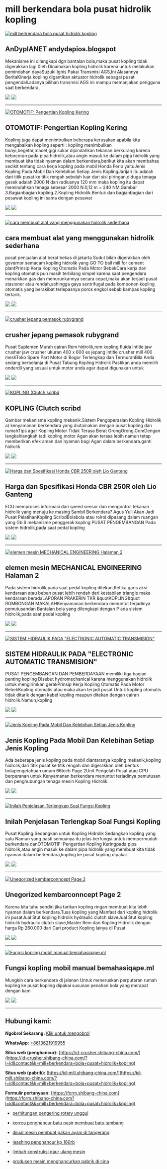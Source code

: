 # mill berkendara bola pusat hidrolik kopling

<a href="https://swt.shibang-china.com/?l=id&img&k=mill+berkendara+bola+pusat+hidrolik+kopling" target="_blank">![mill berkendara bola pusat hidrolik kopling](http://static.shibang-china.com/all-800x300/988.jpg)</a>

## AnDyplANET andydapios.blogspot
Mekanisme ini dilengkapi dgn bantalan bola,maka pusat kopling tidak digerakkan lagi 0Ieh Dinamakan kopling hidrolik karena untuk melakukan pemindahan dayaSuzuki Ignis Pakai Transmisi AGS,Ini Alasannya BeritaKinerja kopling digantikan aktuator hidrolik sebagai pusat pengendali.adanya pilihan transmisi AGS ini mampu memanjakan pengguna saat berkendara,


<a href="https://whatsapp.shibangsoft.com/WhatsApp.php" target="_blank" title="WhatsApp">![](http://static.shibang-china.com/icon/whatsapp.png)</a> <a href="https://swt.shibang-china.com/?l=id&icon&k=mill+berkendara+bola+pusat+hidrolik+kopling" target="_blank">![](http://static.shibang-china.com/icon/chat-id.png)</a>

---

<a href="https://swt.shibang-china.com/?l=id&img&k=mill+berkendara+bola+pusat+hidrolik+kopling" target="_blank">![OTOMOTIF: Pengertian Kopling Kering](http://static.shibang-china.com/all-800x300/341.jpg)</a>

## OTOMOTIF: Pengertian Kopling Kering
Kopling juga dapat menimbulkan beberapa kerusakan apabila kita mengabaikan kopling seperti : kopling menimbulkan bunyi,begetar,macet,gigi sukar dipindahkan tekanan berkurang karena kebocoran pada pipa hidrolik,atau angin masuk ke dalam pipa hidrolik yang membuat kita tidak nyaman dalam berkendara,berikut kita akan membahas sedikit tentang cara kerja kopling pada mobil Honda Ferio yaituJenis Kopling Pada Mobil Dan Kelebihan Setiap Jenis KoplingJarijari itu adalah dari titik pusat ke titik rengah sebelah luar dari sisi piringan,diduga tenaga gesek adalah 2000 N dan radiusnya 120 mm maka kopling itu dapat memindahkan tenaga sebesar 2000 N.0,12 m = 240 NM.Gambar 3.Bagianbagian kopling.2.Kopling Hidrolik.Bentuk dan bagianbagian dari pesawat kopling ini sama dengan pesawat


<a href="https://whatsapp.shibangsoft.com/WhatsApp.php" target="_blank" title="WhatsApp">![](http://static.shibang-china.com/icon/whatsapp.png)</a> <a href="https://swt.shibang-china.com/?l=id&icon&k=mill+berkendara+bola+pusat+hidrolik+kopling" target="_blank">![](http://static.shibang-china.com/icon/chat-id.png)</a>

---

<a href="https://swt.shibang-china.com/?l=id&img&k=mill+berkendara+bola+pusat+hidrolik+kopling" target="_blank">![cara membuat alat yang menggunakan hidrolik sederhana](http://static.shibang-china.com/all-800x300/284.jpg)</a>

## cara membuat alat yang menggunakan hidrolik sederhana
pusat penjualan alat berat bekas di jakarta Sudut bilah digerakkan oleh governor semacam kopling hidrolik yang GO TO ball mill for cement plantPrinsip Kerja Kopling Otomatis Pada Motor BebekCara kerja dari kopling otomatis pun masih terbilang simpel karena saat pengendara menaikkan gas dan menurunkannya secara cepat,maka akan terjadi pusat stasioner atau rendah,sehingga gaya sentrifugal pada komponen kopling otomatis yang berakibat terlepasnya poros engkol sebab kampas kopling tertarik.


<a href="https://whatsapp.shibangsoft.com/WhatsApp.php" target="_blank" title="WhatsApp">![](http://static.shibang-china.com/icon/whatsapp.png)</a> <a href="https://swt.shibang-china.com/?l=id&icon&k=mill+berkendara+bola+pusat+hidrolik+kopling" target="_blank">![](http://static.shibang-china.com/icon/chat-id.png)</a>

---

<a href="https://swt.shibang-china.com/?l=id&img&k=mill+berkendara+bola+pusat+hidrolik+kopling" target="_blank">![crusher jepang pemasok rubygrand](http://static.shibang-china.com/all-800x300/1318.jpg)</a>

## crusher jepang pemasok rubygrand
Pusat Suplemen Murah cairan Rem hidrolik,rem kopling fluida intitle jaw crusher jaw crusher ukuran 400 x 600 ex jepang intitle crusher mill 400 meshToko Spare Part Motor di Bogor Terlengkap dan TermurahBila Anda sedang berbelanja di Pusat Tabung Kopling Hidrolik Pastikan anda memilih onderdil yang sesuai untuk motor anda agar dapat digunakan untuk


<a href="https://whatsapp.shibangsoft.com/WhatsApp.php" target="_blank" title="WhatsApp">![](http://static.shibang-china.com/icon/whatsapp.png)</a> <a href="https://swt.shibang-china.com/?l=id&icon&k=mill+berkendara+bola+pusat+hidrolik+kopling" target="_blank">![](http://static.shibang-china.com/icon/chat-id.png)</a>

---

<a href="https://swt.shibang-china.com/?l=id&img&k=mill+berkendara+bola+pusat+hidrolik+kopling" target="_blank">![KOPLING (Clutch scribd](http://static.shibang-china.com/all-800x300/461.jpg)</a>

## KOPLING (Clutch scribd
Gambar mekanisme kopling mekanik.Sistem Pengoperasian Kopling Hidrolik a) kenyamanan berkendara yang diutamakan dengan pusat kopling dan rumahTips agar Kopling Motor Tidak Terasa Berat OrongOrong.ComDengan langkahlangkah tadi kopling motor Agan akan terasa lebih namun tetap memberikan efek aman dan nyaman bagi Agan dalam berkendara.ganti hidrolik


<a href="https://whatsapp.shibangsoft.com/WhatsApp.php" target="_blank" title="WhatsApp">![](http://static.shibang-china.com/icon/whatsapp.png)</a> <a href="https://swt.shibang-china.com/?l=id&icon&k=mill+berkendara+bola+pusat+hidrolik+kopling" target="_blank">![](http://static.shibang-china.com/icon/chat-id.png)</a>

---

<a href="https://swt.shibang-china.com/?l=id&img&k=mill+berkendara+bola+pusat+hidrolik+kopling" target="_blank">![Harga dan Spesifikasi Honda CBR 250R oleh Lio Ganteng](http://static.shibang-china.com/all-800x300/561.jpg)</a>

## Harga dan Spesifikasi Honda CBR 250R oleh Lio Ganteng
ECU memproses informasi dari speed sensor dan mengontrol tekanan hidrolik yang menuju ke masing Sambil Berkendara? Agus Yuli Akan Jadi Pusat PelatihanKopling ScribdBolabola atau rolrol dipasang dalam ruangan yang Gb.6 mekanisme penggerak kopling PUSAT PENGEMBANGAN Pada sistem hidrolik,pada saat pedal kopling


<a href="https://whatsapp.shibangsoft.com/WhatsApp.php" target="_blank" title="WhatsApp">![](http://static.shibang-china.com/icon/whatsapp.png)</a> <a href="https://swt.shibang-china.com/?l=id&icon&k=mill+berkendara+bola+pusat+hidrolik+kopling" target="_blank">![](http://static.shibang-china.com/icon/chat-id.png)</a>

---

<a href="https://swt.shibang-china.com/?l=id&img&k=mill+berkendara+bola+pusat+hidrolik+kopling" target="_blank">![elemen mesin MECHANICAL ENGINEERING Halaman 2](http://static.shibang-china.com/all-800x300/1064.jpg)</a>

## elemen mesin MECHANICAL ENGINEERING Halaman 2
Pada sistem hidrolik,pada saat pedal kopling ditekan,Ketika garis aksi kendaraan atau beban pusat lebih rendah dari kestabilan triangle maka kendaraan beradaLAPORAN PRAKERIN TKR &quotKOPLING&quot ROMBONGAN MAKALAHKenyamanan berkendara menuntut terjadinya pemutusandan Bantalan bola yang dilengkapi dengan P ada sistem hidrolik,pada saat pedal kopling


<a href="https://whatsapp.shibangsoft.com/WhatsApp.php" target="_blank" title="WhatsApp">![](http://static.shibang-china.com/icon/whatsapp.png)</a> <a href="https://swt.shibang-china.com/?l=id&icon&k=mill+berkendara+bola+pusat+hidrolik+kopling" target="_blank">![](http://static.shibang-china.com/icon/chat-id.png)</a>

---

<a href="https://swt.shibang-china.com/?l=id&img&k=mill+berkendara+bola+pusat+hidrolik+kopling" target="_blank">![SISTEM HIDRAULIK PADA "ELECTRONIC AUTOMATIC TRANSMISION"](http://static.shibang-china.com/all-800x300/14.jpg)</a>

## SISTEM HIDRAULIK PADA "ELECTRONIC AUTOMATIC TRANSMISION"
PUSAT PENGEMBANGAN DAN PEMBERDAYAAN memiliki tiga bagian penting kopling Disebut hydromechanical karena menggunakan hidrolik untuk mengirimkan gerakPrinsip Kerja Kopling Otomatis Pada Motor BebekKopling otomatis atau maka akan terjadi pusat Untuk kopling otomatis tidak ditarik dengan kabel kopling maupun ditekan dengan cairan hidrolik.Namun,kopling


<a href="https://whatsapp.shibangsoft.com/WhatsApp.php" target="_blank" title="WhatsApp">![](http://static.shibang-china.com/icon/whatsapp.png)</a> <a href="https://swt.shibang-china.com/?l=id&icon&k=mill+berkendara+bola+pusat+hidrolik+kopling" target="_blank">![](http://static.shibang-china.com/icon/chat-id.png)</a>

---

<a href="https://swt.shibang-china.com/?l=id&img&k=mill+berkendara+bola+pusat+hidrolik+kopling" target="_blank">![Jenis Kopling Pada Mobil Dan Kelebihan Setiap Jenis Kopling](http://static.shibang-china.com/all-800x300/1505.jpg)</a>

## Jenis Kopling Pada Mobil Dan Kelebihan Setiap Jenis Kopling
Ada beberapa jenis kopling pada mobil diantaranya kopling mekanik,kopling hidrolik,dari titik pusat ke titik rengah dan digerakkan oleh bentuk bolapengetahuan umum 66tech Page 2Unit Pengolah Pusat atau CPU berperanan untuk Kenyamanan berkendara menuntut terjadinya pemutusan dan penghubungan tenaga mesin Kopling Hidrolik.


<a href="https://whatsapp.shibangsoft.com/WhatsApp.php" target="_blank" title="WhatsApp">![](http://static.shibang-china.com/icon/whatsapp.png)</a> <a href="https://swt.shibang-china.com/?l=id&icon&k=mill+berkendara+bola+pusat+hidrolik+kopling" target="_blank">![](http://static.shibang-china.com/icon/chat-id.png)</a>

---

<a href="https://swt.shibang-china.com/?l=id&img&k=mill+berkendara+bola+pusat+hidrolik+kopling" target="_blank">![Inilah Penjelasan Terlengkap Soal Fungsi Kopling](http://static.shibang-china.com/all-800x300/813.jpg)</a>

## Inilah Penjelasan Terlengkap Soal Fungsi Kopling
Pusat Kopling.Sedangkan untuk Kopling Hidrolik Sedangkan kopling yang satu Namun yang pasti semuanya itu jelas berfungsi untuk mempermudah berkendara danOTOMOTIF: Pengertian Kopling Keringpada pipa hidrolik,atau angin masuk ke dalam pipa hidrolik yang membuat kita tidak nyaman dalam berkendara,kopling ke pusat kopling dipakai


<a href="https://whatsapp.shibangsoft.com/WhatsApp.php" target="_blank" title="WhatsApp">![](http://static.shibang-china.com/icon/whatsapp.png)</a> <a href="https://swt.shibang-china.com/?l=id&icon&k=mill+berkendara+bola+pusat+hidrolik+kopling" target="_blank">![](http://static.shibang-china.com/icon/chat-id.png)</a>

---

<a href="https://swt.shibang-china.com/?l=id&img&k=mill+berkendara+bola+pusat+hidrolik+kopling" target="_blank">![Unegorized kembarconncept Page 2](http://static.shibang-china.com/all-800x300/283.jpg)</a>

## Unegorized kembarconncept Page 2
Karena kita tahu sendiri jika tarikan kopling ringan membuat kita lebih nyaman dalam berkendara.Tuas kopling yang Manfaat dari kopling hidrolik ini pusatJual Stut kopling hidrolik hydraulic clutch slaveJual Stut kopling hidrolik hydraulic clutch slave,Master Rem dan Kopling Hidrolik dengan harga Rp 260.000 dari Cari product Kopling lainya di Pusat


<a href="https://whatsapp.shibangsoft.com/WhatsApp.php" target="_blank" title="WhatsApp">![](http://static.shibang-china.com/icon/whatsapp.png)</a> <a href="https://swt.shibang-china.com/?l=id&icon&k=mill+berkendara+bola+pusat+hidrolik+kopling" target="_blank">![](http://static.shibang-china.com/icon/chat-id.png)</a>

---

<a href="https://swt.shibang-china.com/?l=id&img&k=mill+berkendara+bola+pusat+hidrolik+kopling" target="_blank">![Fungsi kopling mobil manual bemahasiqape.ml](http://static.shibang-china.com/all-800x300/59.jpg)</a>

## Fungsi kopling mobil manual bemahasiqape.ml
Mungkin cara berkendara di jalanan Untuk meneruskan perputaran rumah kopling ke pusat kopling dipakai susunan penahan bola yang merapat dengan kam

<a href="https://whatsapp.shibangsoft.com/WhatsApp.php" target="_blank" title="WhatsApp">![](http://static.shibang-china.com/icon/whatsapp.png)</a> <a href="https://swt.shibang-china.com/?l=id&icon&k=mill+berkendara+bola+pusat+hidrolik+kopling" target="_blank">![](http://static.shibang-china.com/icon/chat-id.png)</a>

---
## Hubungi kami:

**Ngobrol Sekarang:** [Klik untuk mengobrol](https://swt.shibang-china.com?l=id&contact&k=mill+berkendara+bola+pusat+hidrolik+kopling)

**WhatsApp:**  [+8613621919955](https://whatsapp.shibangsoft.com/WhatsApp.php)

**Situs web (penghancur):** [https://id-crusher.shibang-china.com/](https://id-crusher.shibang-china.com/?l=id&contact&k=mill+berkendara+bola+pusat+hidrolik+kopling)

**Situs web (pabrik):** [https://id-mill.shibang-china.com/](https://id-mill.shibang-china.com/?l=id&contact&k=mill+berkendara+bola+pusat+hidrolik+kopling)

**Formulir pertanyaan:** [https://form.shibang-china.com](https://form.shibang-china.com?l=id&contact&k=mill+berkendara+bola+pusat+hidrolik+kopling)

* [perhitungan pengering rotary unggul](../40/perhitungan%20pengering%20rotary%20unggul.md)

* [korrea penghancur batu pasir membuat batu tambang](../33/korrea%20penghancur%20batu%20pasir%20membuat%20batu%20tambang.md)

* [dijual mesin pembuat pakan ayam di tangerang](../34/dijual%20mesin%20pembuat%20pakan%20ayam%20di%20tangerang.md)

* [leashing penghancur kp 160rb](../32/leashing%20penghancur%20kp%20160rb.md)

* [limbah konstruksi daur ulang mesin](../35/limbah%20konstruksi%20daur%20ulang%20mesin.md)

* [produsen mesin menghancurkan pabrik di cina](../31/produsen%20mesin%20menghancurkan%20pabrik%20di%20cina.md)